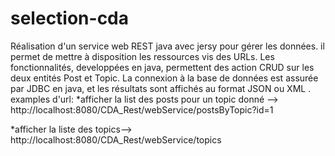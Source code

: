 # selection-cda
Réalisation d'un service web REST java avec jersy pour gérer les données.
il permet de mettre à disposition les ressources vis des URLs.
Les fonctionnalités, developpées en java, permettent des action CRUD sur les deux entités Post et Topic. 
La connexion à la base de données est assurée par JDBC en java, et les résultats sont affichés au format JSON ou XML .
examples d'url:
*afficher la list des posts pour un topic donné -->
http://localhost:8080/CDA_Rest/webService/postsByTopic?id=1

*afficher la liste des topics-->
http://localhost:8080/CDA_Rest/webService/topics

